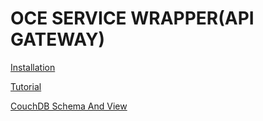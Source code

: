 # OCE SERVICE WRAPPER(API GATEWAY)

[Installation](document/install.md)

[Tutorial](document/tutorial.md)

[CouchDB Schema And View](document/couchdb-schema.md)

